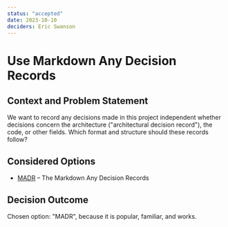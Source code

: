 ```yaml
---
status: "accepted"
date: 2023-10-10
deciders: Eric Swanson
---
```

# Use Markdown Any Decision Records

## Context and Problem Statement

We want to record any decisions made in this project independent whether decisions concern the architecture ("architectural decision record"), the code, or other fields.
Which format and structure should these records follow?

## Considered Options

* [MADR](https://adr.github.io/madr/) – The Markdown Any Decision Records

## Decision Outcome

Chosen option: "MADR", because it is popular, familiar, and works.
